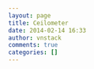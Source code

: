 ```yaml
---
layout: page
title: Ceilometer
date: 2014-02-14 16:33
author: vnstack
comments: true
categories: []
---
```



